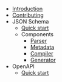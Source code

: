 - [Introduction](/)
- [Contributing](contributing.md)
- JSON Schema
  - [Quick start](json-schema/quick-start.md)
  - Components
    - [Parser](json-schema/parser.md)
    - [Metadata](json-schema/metadata.md)
    - [Compiler](json-schema/compiler.md)
    - [Generator](json-schema/generator.md)
- OpenAPI
  - [Quick start](open-api/quick-start.md)